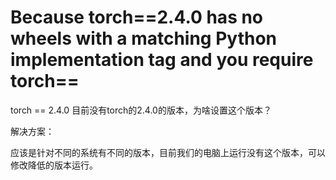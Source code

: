 # Because torch==2.4.0 has no wheels with a matching Python implementation tag and you require torch==

torch == 2.4.0 目前没有torch的2.4.0的版本，为啥设置这个版本？

解决方案：

应该是针对不同的系统有不同的版本，目前我们的电脑上运行没有这个版本，可以修改降低的版本运行。
